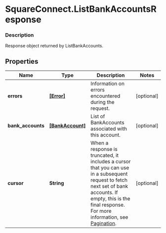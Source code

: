 # SquareConnect.ListBankAccountsResponse

### Description

Response object returned by ListBankAccounts.

## Properties
Name | Type | Description | Notes
------------ | ------------- | ------------- | -------------
**errors** | [**[Error]**](Error.md) | Information on errors encountered during the request. | [optional] 
**bank_accounts** | [**[BankAccount]**](BankAccount.md) | List of BankAccounts associated with this account. | [optional] 
**cursor** | **String** | When a response is truncated, it includes a cursor that you can  use in a subsequent request to fetch next set of bank accounts. If empty, this is the final response.  For more information, see [Pagination](https://developer.squareup.com/docs/docs/working-with-apis/pagination). | [optional] 


